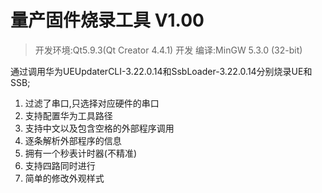 # 量产固件烧录工具 V1.00

> 开发环境:Qt5.9.3(Qt Creator 4.4.1) 开发 编译:MinGW 5.3.0 (32-bit)

通过调用华为UEUpdaterCLI-3.22.0.14和SsbLoader-3.22.0.14分别烧录UE和SSB;

1. 过滤了串口,只选择对应硬件的串口
2. 支持配置华为工具路径
3. 支持中文以及包含空格的外部程序调用
4. 逐条解析外部程序的信息
5. 拥有一个秒表计时器(不精准)
6. 支持四路同时进行
7. 简单的修改外观样式